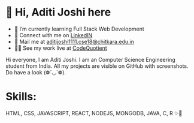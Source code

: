 # 👋 Hi, Aditi Joshi here
- 🌱 I’m currently learning Full Stack Web Development
- 🌷 Connect with me on [LinkedIN](https://www.linkedin.com/in/aditi-joshi-285135168)
- 📧 Mail me at aditijoshi1111.cse18@chitkara.edu.in
- 🐱‍🏍 See my work live at [CodeQuotient](https://codequotient.com/profile/aditi)

Hi everyone, I am Aditi Joshi. I am an Computer Science Engineering student from India.
All my projects are visible on GitHub with screenshots. 
Do have a look (❁´◡`❁).

# Skills:
HTML, CSS, JAVASCRIPT, REACT, NODEJS, MONGODB, JAVA, C, R ✨🤩

<!---
aditijoshi1111/aditijoshi1111 is a ✨ special ✨ repository because its `README.md` (this file) appears on your GitHub profile.
You can click the Preview link to take a look at your changes.
--->
